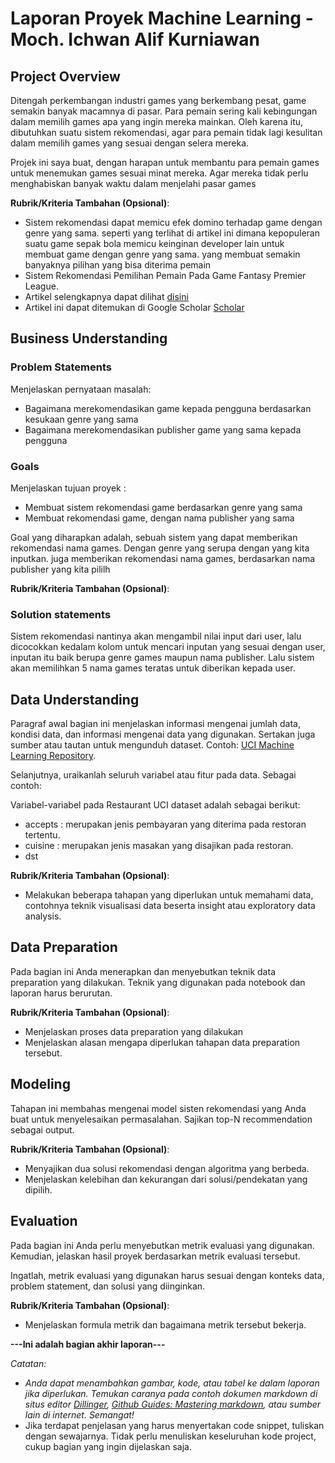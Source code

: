 # Laporan Proyek Machine Learning - Moch. Ichwan Alif Kurniawan

## Project Overview

Ditengah perkembangan industri games yang berkembang pesat, game semakin banyak macamnya di pasar. Para pemain sering kali kebingungan dalam memilih games apa yang ingin mereka mainkan. Oleh karena itu, dibutuhkan suatu sistem rekomendasi, agar para pemain tidak lagi kesulitan dalam memilih games yang sesuai dengan selera mereka.

Projek ini saya buat, dengan harapan untuk membantu para pemain games untuk menemukan games sesuai minat mereka. Agar mereka tidak perlu menghabiskan banyak waktu dalam menjelahi pasar games

**Rubrik/Kriteria Tambahan (Opsional)**:
- Sistem rekomendasi dapat memicu efek domino terhadap game dengan genre yang sama. seperti yang terlihat di artikel ini dimana kepopuleran suatu game sepak bola memicu keinginan developer lain untuk membuat game dengan genre yang sama. yang membuat semakin banyaknya pilihan yang bisa diterima pemain
- Sistem Rekomendasi Pemilihan Pemain Pada Game Fantasy Premier League.
- Artikel selengkapnya dapat dilihat [disini](https://dspace.uii.ac.id/handle/123456789/40425)
- Artikel ini dapat ditemukan di Google Scholar [Scholar](https://scholar.google.com/)

## Business Understanding

### Problem Statements

Menjelaskan pernyataan masalah:
- Bagaimana merekomendasikan game kepada pengguna berdasarkan kesukaan genre yang sama
- Bagaimana merekomendasikan publisher game yang sama kepada pengguna

### Goals

Menjelaskan tujuan proyek :
- Membuat sistem rekomendasi game berdasarkan genre yang sama
- Membuat rekomendasi game, dengan nama publisher yang sama

Goal yang diharapkan adalah, sebuah sistem yang dapat memberikan rekomendasi nama games. Dengan genre yang serupa dengan yang kita inputkan. juga memberikan rekomendasi nama games, berdasarkan nama publisher yang kita pililh

**Rubrik/Kriteria Tambahan (Opsional)**:
### Solution statements
Sistem rekomendasi nantinya akan mengambil nilai input dari user, lalu dicocokkan kedalam kolom untuk mencari inputan yang sesuai dengan user, inputan itu baik berupa genre games maupun nama publisher. Lalu sistem akan memilihkan 5 nama games teratas untuk diberikan kepada user.

## Data Understanding
Paragraf awal bagian ini menjelaskan informasi mengenai jumlah data, kondisi data, dan informasi mengenai data yang digunakan. Sertakan juga sumber atau tautan untuk mengunduh dataset. Contoh: [UCI Machine Learning Repository](https://archive.ics.uci.edu/ml/datasets/Restaurant+%26+consumer+data).

Selanjutnya, uraikanlah seluruh variabel atau fitur pada data. Sebagai contoh:  

Variabel-variabel pada Restaurant UCI dataset adalah sebagai berikut:
- accepts : merupakan jenis pembayaran yang diterima pada restoran tertentu.
- cuisine : merupakan jenis masakan yang disajikan pada restoran.
- dst

**Rubrik/Kriteria Tambahan (Opsional)**:
- Melakukan beberapa tahapan yang diperlukan untuk memahami data, contohnya teknik visualisasi data beserta insight atau exploratory data analysis.

## Data Preparation
Pada bagian ini Anda menerapkan dan menyebutkan teknik data preparation yang dilakukan. Teknik yang digunakan pada notebook dan laporan harus berurutan.

**Rubrik/Kriteria Tambahan (Opsional)**: 
- Menjelaskan proses data preparation yang dilakukan
- Menjelaskan alasan mengapa diperlukan tahapan data preparation tersebut.

## Modeling
Tahapan ini membahas mengenai model sisten rekomendasi yang Anda buat untuk menyelesaikan permasalahan. Sajikan top-N recommendation sebagai output.

**Rubrik/Kriteria Tambahan (Opsional)**: 
- Menyajikan dua solusi rekomendasi dengan algoritma yang berbeda.
- Menjelaskan kelebihan dan kekurangan dari solusi/pendekatan yang dipilih.

## Evaluation
Pada bagian ini Anda perlu menyebutkan metrik evaluasi yang digunakan. Kemudian, jelaskan hasil proyek berdasarkan metrik evaluasi tersebut.

Ingatlah, metrik evaluasi yang digunakan harus sesuai dengan konteks data, problem statement, dan solusi yang diinginkan.

**Rubrik/Kriteria Tambahan (Opsional)**: 
- Menjelaskan formula metrik dan bagaimana metrik tersebut bekerja.

**---Ini adalah bagian akhir laporan---**

_Catatan:_
- _Anda dapat menambahkan gambar, kode, atau tabel ke dalam laporan jika diperlukan. Temukan caranya pada contoh dokumen markdown di situs editor [Dillinger](https://dillinger.io/), [Github Guides: Mastering markdown](https://guides.github.com/features/mastering-markdown/), atau sumber lain di internet. Semangat!_
- Jika terdapat penjelasan yang harus menyertakan code snippet, tuliskan dengan sewajarnya. Tidak perlu menuliskan keseluruhan kode project, cukup bagian yang ingin dijelaskan saja.
